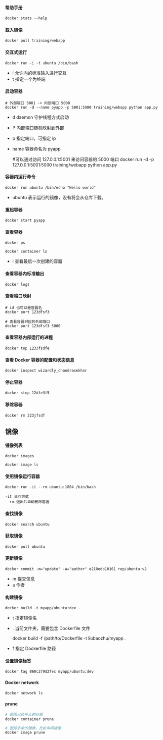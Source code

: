 #### 帮助手册

    docker stats --help

#### 载入镜像 

    docker pull training/webapp 

#### 交互式运行

    docker run -i -t ubuntu /bin/bash

- i 允许内的标准输入进行交互
- t 指定一个为终端

#### 启动容器

    # 外部端口 5001 -> 内部端口 5000
    docker run -d --name pyapp -p 5001:5000 training/webapp python app.py

- d daemon 守护线程方式启动 
- P 内部端口随机映射到外部
- p 指定端口，可指定 ip
- name 容器命名为 pyapp

    #可以通过访问 127.0.0.1:5001 来访问容器的 5000 端口
    docker run -d -p 127.0.0.1:5001:5000 training/webapp python app.py


#### 容器内运行命令

    docker run ubuntu /bin/echo "Hello world"

- ubuntu 表示运行的镜像，没有将会从仓库下载。

#### 重起容器

    docker start pyapp

#### 查看容器

    docker ps

    docker container ls

- l 查看最后一次创建的容器

#### 查看容器内标准输出

    docker logs

#### 查看端口映射
    # id 也可以是容器名
    docker port 123dfsf3 

    # 查看容器对应的外部端口
    docker port 123dfsf3 5000

#### 查看容器内部运行的进程

    docker top 1233fsdfe

#### 查看 Docker 容器的配置和状态信息

    docker inspect wizardly_chandrasekhar

#### 停止容器

    docker stop 12dfe3f5 

#### 移除容器

    docker rm 323jfsdf

## 镜像

#### 镜像列表

    docker images

    docker image ls

#### 使用镜像运行容器

    docker run -it --rm ubuntu:1804 /bin/bash

    -it 交互方式
    --rm 退出后自动删除容器

#### 查找镜像

    docker search ubuntu

#### 获取镜像

    docker pull ubuntu

#### 更新镜像

    docker commit -m="update" -a="author" e218edb10161 rep/ubuntu:v2

- m 提交信息
- a 作者

#### 构建镜像

    docker build -t myapp/ubuntu:dev .

- t 指定镜像名
- . 当前文件夹，需要包含 Dockerfile 文件

    docker build -f /path/to/Dockerfile -t liubaozhu/myapp .

- f 指定 Dockerfile 路径

#### 设置镜像标签

    docker tag 860c279d2fec myapp/ubuntu:dev

#### Docker network

    docker network ls

#### prune

```sh
# 删除已经停止的容器
docker container prune 

# 删除多余的镜像，比如中间镜像
docker image prune
```

